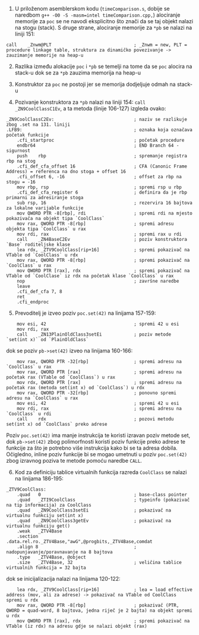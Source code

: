 1. U priloženom asemblerskom kodu (`timeComparison.s`, dobije se naredbom `g++ -O0 -S -masm=intel timeComparison.cpp,`) alociranje memorije za `poc` se ne navodi eksplicitno što znači da se taj objekt nalazi na stogu (stack).
S druge strane, alociranje memorije za `*pb` se nalazi na liniji 151:
```
call	_Znwm@PLT                               ; _Znwm = new, PLT = procedure linkage table, struktura za dinamičko povezivanje -> zauzimanje memorije na heap-u
```

2. Razlika između alokacije `poc` i `*pb` se temelji na tome da se `poc` alocira na stack-u dok se za `*pb` zauzima memorija na heap-u

3. Konstruktor za `poc` ne postoji jer se memorija dodjeljuje odmah na stack-u 

4. Pozivanje konstruktora za `*pb` nalazi na liniji 154: `call	_ZN9CoolClassC1Ev`, a ta metoda (linije 106-127) izgleda ovako:
```
_ZN9CoolClassC2Ev:                              ; naziv se razlikuje zbog .set na 131. liniji
.LFB9:                                          ; oznaka koja označava početak funkcije
	.cfi_startproc                              ; početak procedure
	endbr64                                     ; END Branch 64 - sigurnost
	push	rbp                                 ; spremanje registra rbp na stog
	.cfi_def_cfa_offset 16                      ; CFA (Canonic Frame Address) = referenca na dno stoga + offset 16
	.cfi_offset 6, -16                          ; offset za rbp na stogu = -16
	mov	rbp, rsp                                ; spremi rsp u rbp
	.cfi_def_cfa_register 6                     ; definira da je rbp primarni za adresiranje stoga
	sub	rsp, 16                                 ; rezervira 16 bajtova za lokalne varijable funkcije
	mov	QWORD PTR -8[rbp], rdi                  ; spremi rdi na mjesto pokazivača na objekt tipa `CoolClass`
	mov	rax, QWORD PTR -8[rbp]                  ; spremi adresu objekta tipa `CoolClass` u rax
	mov	rdi, rax                                ; spremi rax u rdi
	call	_ZN4BaseC2Ev                        ; poziv konstruktora `Base` roditeljske klase
	lea	rdx, _ZTV9CoolClass[rip+16]             ; spremi pokazivač na VTable od `CoolClass` u rdx
	mov	rax, QWORD PTR -8[rbp]                  ; spremi pokazivač na `CoolClass` u rax
	mov	QWORD PTR [rax], rdx                    ; spremi pokazivač na VTable od `CoolClase` iz rdx na početak klase `CoolClass` u rax
	nop                                         ; završne naredbe
	leave
	.cfi_def_cfa 7, 8
	ret
	.cfi_endproc
```

5. Prevoditelj je izveo poziv `poc.set(42)` na linijama 157-159:
```
    mov	esi, 42                                 ; spremi 42 u esi
	mov	rdi, rax
	call	_ZN13PlainOldClass3setEi            ; poziv metode `set(int x)` od `PlainOldClass`
```
dok se poziv `pb->set(42)` izveo na linijama 160-166:
```
    mov	rax, QWORD PTR -32[rbp]                 ; spremi adresu na `CoolClass` u rax
	mov	rax, QWORD PTR [rax]                    ; spremi adresu na početak rax (VTable od `CoolClass`) u rax
	mov	rdx, QWORD PTR [rax]                    ; spremi adresu na početak rax (metoda set(int x) od `CoolClass`) u rdx
	mov	rax, QWORD PTR -32[rbp]                 ; ponovno spremi adresu na `CoolClass` u rax
	mov	esi, 42                                 ; spremi 42 u esi
	mov	rdi, rax                                ; spremi adresu na `CoolClass` u rdi
	call	rdx                                 ; pozovi metodu set(int x) od `CoolClass` preko adrese
```

Poziv `poc.set(42)` ima manje instrukcija te koristi izravan poziv metode set, dok `pb->set(42)` zbog polimorfnosti koristi poziv funkcije preko adrese te funkcije za što je potrebno više instrukcija kako bi se ta adresa dobila. Očigledno, inline poziv funkcije bi se mogao umetnuti u poziv `poc.set(42)` zbog izravnog poziva te metode pomoću naredbe `CALL`.

6. Kod za definiciju tablice virtualnih funkcija razreda `CoolClass` se nalazi na linijama 186-195:
```
_ZTV9CoolClass:
	.quad	0                                   ; base-class pointer
	.quad	_ZTI9CoolClass                      ; typeinfo (pokazivač na tip informacija) za CoolClass
	.quad	_ZN9CoolClass3setEi                 ; pokazivač na virtualnu funkciju set(int x)
	.quad	_ZN9CoolClass3getEv                 ; pokazivač na virtualnu funkciju get()
	.weak	_ZTV4Base
	.section	.data.rel.ro._ZTV4Base,"awG",@progbits,_ZTV4Base,comdat
	.align 8                                    ; nadopunjavanje/poravnavanje na 8 bajtova
	.type	_ZTV4Base, @object
	.size	_ZTV4Base, 32                       ; veličina tablice virtualnih funkcija = 32 bajta
```
dok se inicijalizacija nalazi na linijama 120-122:
```
    lea	rdx, _ZTV9CoolClass[rip+16]             ; lea = load effective address (mov, ali za adrese) -> pokazivač na VTable od CoolClass spremi u rdx
	mov	rax, QWORD PTR -8[rbp]                  ; pokazivač (PTR, QWORD = quad-word, 8 bajtova, jedna riječ je 2 bajta) na objekt spremi u rdx 
	mov	QWORD PTR [rax], rdx                    ; spremi pokazivač na VTable (iz rdx) na adresu gdje se nalazi objekt (rax) 
```